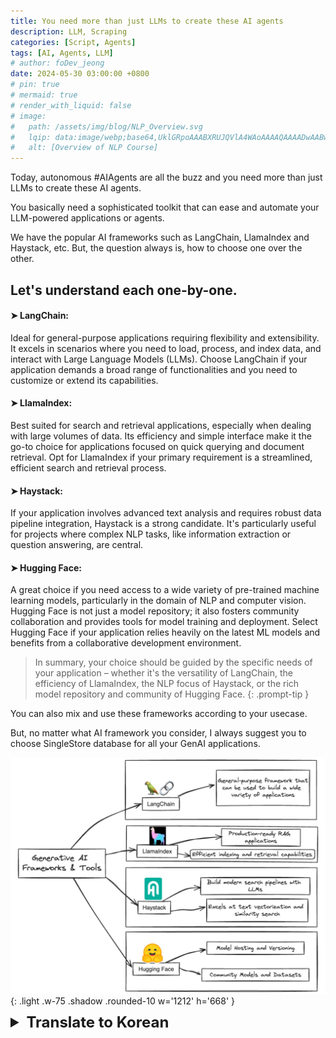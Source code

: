 ```yaml
---
title: You need more than just LLMs to create these AI agents
description: LLM, Scraping
categories: [Script, Agents]
tags: [AI, Agents, LLM]
# author: foDev_jeong
date: 2024-05-30 03:00:00 +0800
# pin: true
# mermaid: true
# render_with_liquid: false
# image:
#   path: /assets/img/blog/NLP_Overview.svg
#   lqip: data:image/webp;base64,UklGRpoAAABXRUJQVlA4WAoAAAAQAAAADwAABwAAQUxQSDIAAAARL0AmbZurmr57yyIiqE8oiG0bejIYEQTgqiDA9vqnsUSI6H+oAERp2HZ65qP/VIAWAFZQOCBCAAAA8AEAnQEqEAAIAAVAfCWkAALp8sF8rgRgAP7o9FDvMCkMde9PK7euH5M1m6VWoDXf2FkP3BqV0ZYbO6NA/VFIAAAA
#   alt: [Overview of NLP Course]
---
```



Today, autonomous #AIAgents are all the buzz and you need more than just LLMs to create these AI agents. 

You basically need a sophisticated toolkit that can ease and automate your LLM-powered applications or agents. 

We have the popular AI frameworks such as LangChain, LlamaIndex and Haystack, etc. But, the question always is, how to choose one over the other. 

## Let's understand each one-by-one. 

#### ➤ LangChain: 
Ideal for general-purpose applications requiring flexibility and extensibility. It excels in scenarios where you need to load, process, and index data, and interact with Large Language Models (LLMs). Choose LangChain if your application demands a broad range of functionalities and you need to customize or extend its capabilities.

#### ➤ LlamaIndex: 
Best suited for search and retrieval applications, especially when dealing with large volumes of data. Its efficiency and simple interface make it the go-to choice for applications focused on quick querying and document retrieval. Opt for LlamaIndex if your primary requirement is a streamlined, efficient search and retrieval process.

#### ➤ Haystack: 
If your application involves advanced text analysis and requires robust data pipeline integration, Haystack is a strong candidate. It's particularly useful for projects where complex NLP tasks, like information extraction or question answering, are central.

#### ➤ Hugging Face: 
A great choice if you need access to a wide variety of pre-trained machine learning models, particularly in the domain of NLP and computer vision. Hugging Face is not just a model repository; it also fosters community collaboration and provides tools for model training and deployment. Select Hugging Face if your application relies heavily on the latest ML models and benefits from a collaborative development environment.

> In summary, your choice should be guided by the specific needs of your application – whether it's the versatility of LangChain, the efficiency of LlamaIndex, the NLP focus of Haystack, or the rich model repository and community of Hugging Face. 
{: .prompt-tip }

You can also mix and use these frameworks according to your usecase. 

But, no matter what AI framework you consider, I always suggest you to choose SingleStore database for all your GenAI applications.


![ LLM AI Agents ](/assets/img/llm/llm-ai-agents.jpeg){: .light .w-75 .shadow .rounded-10 w='1212' h='668' }


<details markdown="1">
<summary style= "font-size:24px; line-height:24px; font-weight:bold; cursor:pointer;" > Translate to Korean </summary>

오늘날 자율 해시태그#AIAgents 가 화두가 되고 있으며, 이러한 AI 에이전트를 생성하려면 LLM 이상의 것이 필요합니다. 

기본적으로 LLM 기반 애플리케이션 또는 에이전트를 쉽고 자동화할 수 있는 정교한 툴킷이 필요합니다. 

LangChain, LlamaIndex 및 Haystack 등과 같은 인기 있는 AI 프레임워크가 있습니다. 그러나 문제는 항상 하나를 선택하는 방법입니다. 

## 하나씩 이해합시다. 

#### ➤ 랭체인: 
유연성과 확장성이 필요한 범용 응용 프로그램에 적합합니다. 데이터를 로드, 처리 및 인덱싱하고 대규모 언어 모델(LLM)과 상호 작용해야 하는 시나리오에서 탁월합니다. 애플리케이션에 광범위한 기능이 필요하고 해당 기능을 사용자 지정하거나 확장해야 하는 경우 LangChain을 선택합니다.

#### ➤ 라마인덱스: 
검색 및 검색 응용 프로그램, 특히 대량의 데이터를 처리할 때 가장 적합합니다. 효율성과 간단한 인터페이스로 인해 빠른 쿼리 및 문서 검색에 중점을 둔 응용 프로그램에 적합합니다. 주요 요구 사항이 간소화되고 효율적인 검색 및 검색 프로세스인 경우 LlamaIndex를 선택하십시오.

#### ➤ Haystack: 
애플리케이션에 고급 텍스트 분석이 포함되고 강력한 데이터 파이프라인 통합이 필요한 경우 Haystack이 강력한 후보입니다. 정보 추출이나 질문 답변과 같은 복잡한 NLP 작업이 중심이 되는 프로젝트에 특히 유용합니다.

#### ➤ 허깅페이스: 
특히 NLP 및 컴퓨터 비전 영역에서 사전 학습된 다양한 기계 학습 모델에 액세스해야 하는 경우 탁월한 선택입니다. Hugging Face는 단순한 모델 저장소가 아닙니다. 또한 커뮤니티 협업을 촉진하고 모델 학습 및 배포를 위한 도구를 제공합니다. 애플리케이션이 최신 ML 모델에 크게 의존하고 협업 개발 환경의 이점을 활용하는 경우 Hugging Face를 선택합니다.

> 요약하자면, LangChain의 다재다능함, LlamaIndex의 효율성, Haystack의 NLP 초점, Hugging Face의 풍부한 모델 저장소 및 커뮤니티 등 애플리케이션의 특정 요구 사항에 따라 선택해야 합니다. 
{: .prompt-tip }

사용 사례에 따라 이러한 프레임워크를 혼합하여 사용할 수도 있습니다. 

그러나 어떤 AI 프레임워크를 고려하든 항상 모든 GenAI 애플리케이션에 대해 SingleStore 데이터베이스를 선택하는 것이 좋습니다.

</details>